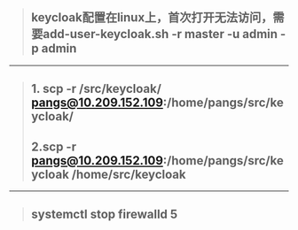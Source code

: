 > ## keycloak配置在linux上，首次打开无法访问，需要add-user-keycloak.sh -r master -u admin -p admin
---
> ## 1. scp -r /src/keycloak/ pangs@10.209.152.109:/home/pangs/src/keycloak/
> ## 2.scp -r pangs@10.209.152.109:/home/pangs/src/keycloak /home/src/keycloak
---
> ## systemctl stop firewalld                                             5
